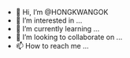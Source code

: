 - 👋 Hi, I’m @HONGKWANGOK
- 👀 I’m interested in ...
- 🌱 I’m currently learning ...
- 💞️ I’m looking to collaborate on ...
- 📫 How to reach me ...

<!---
HONGKWANGOK/HONGKWANGOK is a ✨ special ✨ repository because its `README.md` (this file) appears on your GitHub profile.
You can click the Preview link to take a look at your changes.
--->
